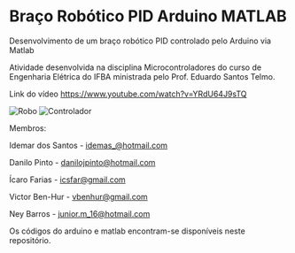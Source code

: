 # Braço Robótico PID Arduino MATLAB
Desenvolvimento de um braço robótico PID controlado pelo Arduino via Matlab

Atividade desenvolvida na disciplina Microcontroladores do curso de Engenharia Elétrica do IFBA ministrada pelo Prof. Eduardo Santos Telmo. 

Link do vídeo https://www.youtube.com/watch?v=YRdU64J9sTQ

![Robo](https://github.com/vbenhur/Robo-RRR-PID-Arduino-MATLAB/blob/master/Images/IMG_20151106_173716772.jpg)
![Controlador](https://github.com/vbenhur/Robo-RRR-PID-Arduino-MATLAB/blob/master/Images/IMG_20151106_183717981.jpg)

Membros:

Idemar dos Santos - idemas_@hotmail.com

Danilo Pinto - danilojpinto@hotmail.com

Ícaro Farias - icsfar@gmail.com

Victor Ben-Hur - vbenhur@gmail.com

Ney Barros - junior.m_16@hotmail.com

Os códigos do arduino e matlab encontram-se disponíveis neste repositório.

